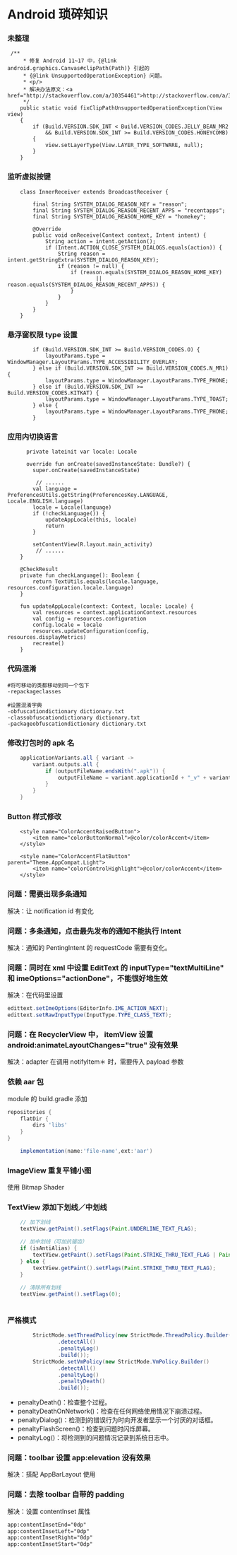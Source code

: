 # Android 琐碎知识

### 未整理
```
 /**
     * 修复 Android 11~17 中，{@link android.graphics.Canvas#clipPath(Path)} 引起的
     * {@link UnsupportedOperationException} 问题。
     * <p/>
     * 解决办法原文：<a href="http://stackoverflow.com/a/30354461">http://stackoverflow.com/a/30354461</a>
     */
    public static void fixClipPathUnsupportedOperationException(View view)
    {
        if (Build.VERSION.SDK_INT < Build.VERSION_CODES.JELLY_BEAN_MR2
            && Build.VERSION.SDK_INT >= Build.VERSION_CODES.HONEYCOMB)
        {
            view.setLayerType(View.LAYER_TYPE_SOFTWARE, null);
        }
    }
```

### 监听虚拟按键
```
    class InnerReceiver extends BroadcastReceiver {

        final String SYSTEM_DIALOG_REASON_KEY = "reason";
        final String SYSTEM_DIALOG_REASON_RECENT_APPS = "recentapps";
        final String SYSTEM_DIALOG_REASON_HOME_KEY = "homekey";

        @Override
        public void onReceive(Context context, Intent intent) {
            String action = intent.getAction();
            if (Intent.ACTION_CLOSE_SYSTEM_DIALOGS.equals(action)) {
                String reason = intent.getStringExtra(SYSTEM_DIALOG_REASON_KEY);
                if (reason != null) {
                    if (reason.equals(SYSTEM_DIALOG_REASON_HOME_KEY)
                            || reason.equals(SYSTEM_DIALOG_REASON_RECENT_APPS)) {
                    }
                }
            }
        }
    }
```

### 悬浮窗权限 type 设置
```
        if (Build.VERSION.SDK_INT >= Build.VERSION_CODES.O) {
            layoutParams.type = WindowManager.LayoutParams.TYPE_ACCESSIBILITY_OVERLAY;
        } else if (Build.VERSION.SDK_INT >= Build.VERSION_CODES.N_MR1) {
            layoutParams.type = WindowManager.LayoutParams.TYPE_PHONE;
        } else if (Build.VERSION.SDK_INT >= Build.VERSION_CODES.KITKAT) {
            layoutParams.type = WindowManager.LayoutParams.TYPE_TOAST;
        } else {
            layoutParams.type = WindowManager.LayoutParams.TYPE_PHONE;
        }
```

### 应用内切换语言
```
      private lateinit var locale: Locale
  
      override fun onCreate(savedInstanceState: Bundle?) {
        super.onCreate(savedInstanceState)
        
		 // ......
        val language = PreferencesUtils.getString(PreferencesKey.LANGUAGE, Locale.ENGLISH.language)
        locale = Locale(language)
        if (!checkLanguage()) {
            updateAppLocale(this, locale)
            return
        }

        setContentView(R.layout.main_activity)
		 // ......
    }
    
    @CheckResult
    private fun checkLanguage(): Boolean {
        return TextUtils.equals(locale.language, resources.configuration.locale.language)
    }
    
    fun updateAppLocale(context: Context, locale: Locale) {
        val resources = context.applicationContext.resources
        val config = resources.configuration
        config.locale = locale
        resources.updateConfiguration(config, resources.displayMetrics)
        recreate()
    }
```

### 代码混淆
```
#将可移动的类都移动到同一个包下
-repackageclasses 

#设置混淆字典
-obfuscationdictionary dictionary.txt
-classobfuscationdictionary dictionary.txt
-packageobfuscationdictionary dictionary.txt

```

### 修改打包时的 apk 名
```gradle
    applicationVariants.all { variant ->
        variant.outputs.all {
            if (outputFileName.endsWith(".apk")) {
                outputFileName = variant.applicationId + "_v" + variant.versionName + ".apk"
            }
        }
    }
```

### Button 样式修改
```
    <style name="ColorAccentRaisedButton">
        <item name="colorButtonNormal">@color/colorAccent</item>
    </style>

    <style name="ColorAccentFlatButton" parent="Theme.AppCompat.Light">
        <item name="colorControlHighlight">@color/colorAccent</item>
    </style>
```

### 问题：需要出现多条通知
解决：让 notification id 有变化

### 问题：多条通知，点击最先发布的通知不能执行 Intent
解决：通知的 PentingIntent 的 requestCode 需要有变化。


### 问题：同时在 xml 中设置 EditText 的 inputType="textMultiLine" 和 imeOptions="actionDone"，不能很好地生效

解决：在代码里设置

```java
edittext.setImeOptions(EditorInfo.IME_ACTION_NEXT);
edittext.setRawInputType(InputType.TYPE_CLASS_TEXT);
```

### 问题：在 RecyclerView 中， itemView 设置android:animateLayoutChanges="true" 没有效果
解决：adapter 在调用 notifyItem＊ 时，需要传入 payload 参数

### 依赖 aar 包
module 的 build.gradle 添加

```gradle
repositories {
    flatDir {
        dirs 'libs'
    }
}
```
```gradle
    implementation(name:'file-name',ext:'aar')
```

### ImageView 重复平铺小图
使用 Bitmap Shader

### TextView 添加下划线／中划线

```java
	// 加下划线
	textView.getPaint().setFlags(Paint.UNDERLINE_TEXT_FLAG);

	// 加中划线（可加抗锯齿）
	if (isAntiAlias) {
        textView.getPaint().setFlags(Paint.STRIKE_THRU_TEXT_FLAG | Paint.ANTI_ALIAS_FLAG);
    } else {
        textView.getPaint().setFlags(Paint.STRIKE_THRU_TEXT_FLAG);
    }
    
    // 清除所有划线
    textView.getPaint().setFlags(0);
        
```

### 严格模式

```java
        StrictMode.setThreadPolicy(new StrictMode.ThreadPolicy.Builder()
                .detectAll()
                .penaltyLog()
                .build());
        StrictMode.setVmPolicy(new StrictMode.VmPolicy.Builder()
                .detectAll()
                .penaltyLog()
                .penaltyDeath()
                .build());
```
* penaltyDeath()：检查整个过程。
* penaltyDeathOnNetwork()：检查在任何网络使用情况下崩溃过程。
* penaltyDialog()：检测到的错误行为时向开发者显示一个讨厌的对话框。
* penaltyFlashScreen()：检查到问题时闪烁屏幕。
* penaltyLog()：将检测到的问题情况记录到系统日志中。



### 问题：toolbar 设置 app:elevation 没有效果
解决：搭配 AppBarLayout 使用

### 问题：去除 toolbar 自带的 padding
解决：设置 contentInset 属性

```xml
app:contentInsetEnd="0dp"
app:contentInsetLeft="0dp"
app:contentInsetRight="0dp"
app:contentInsetStart="0dp"
```